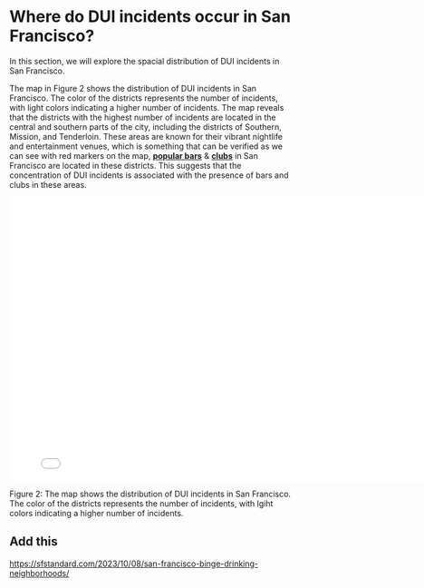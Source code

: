 # Where do DUI incidents occur in San Francisco?
In this section, we will explore the spacial distribution of DUI incidents in San Francisco.

The map in Figure 2 shows the distribution of DUI incidents in San Francisco. The color of the districts represents the number of incidents, with light colors indicating a higher number of incidents. The map reveals that the districts with the highest number of incidents are located in the central and southern parts of the city, including the districts of Southern, Mission, and Tenderloin. These areas are known for their vibrant nightlife and entertainment venues, which is something that can be verified as we can see with red markers on the map, **[popular bars](https://www.thrillist.com/drink/san-francisco/42-san-francisco-bars-you-need-to-drink-in-before-you-die-bucket-list)** & **[clubs](https://www.holidify.com/pages/nightclubs-in-san-francisco-5077.html)** in San Francisco are located in these districts. This suggests that the concentration of DUI incidents is associated with the presence of bars and clubs in these areas.

<embed
       type="text/html" 
       src="/../figures/dui_map.html"
       width="800"
       height="500"
       width="100%"
       >

Figure 2: The map shows the distribution of DUI incidents in San Francisco. The color of the districts represents the number of incidents, with lgiht colors indicating a higher number of incidents.


## Add this 
https://sfstandard.com/2023/10/08/san-francisco-binge-drinking-neighborhoods/